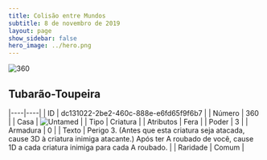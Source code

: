 ```yaml
---
title: Colisão entre Mundos
subtitle: 8 de novembro de 2019
layout: page
show_sidebar: false
hero_image: ../hero.png
---
```


![360](https://cdn.keyforgegame.com/media/card_front/pt/452_360_RXG8492MC2P9_pt.png)

## Tubarão-Toupeira

|----|----|
| ID | dc131022-2be2-460c-888e-e6fd65f9f6b7 |
| Número | 360 |
| Casa | ![Untamed](https://archonarcana.com/images/thumb/b/bd/Untamed.png/22px-Untamed.png "Indomados") |
| Tipo | Criatura |
| Atributos | Fera |
| Poder | 3 |
| Armadura | 0 |
| Texto | Perigo 3. (Antes que esta criatura seja atacada, cause 3D à criatura inimiga atacante.)  Após ter A roubado de você, cause 1D a cada criatura inimiga para cada A roubado. |
| Raridade | Comum |
